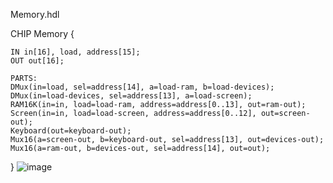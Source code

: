 Memory.hdl

CHIP Memory {
    
    IN in[16], load, address[15];
    OUT out[16];

    PARTS:
    DMux(in=load, sel=address[14], a=load-ram, b=load-devices);
    DMux(in=load-devices, sel=address[13], a=load-screen);
    RAM16K(in=in, load=load-ram, address=address[0..13], out=ram-out);
    Screen(in=in, load=load-screen, address=address[0..12], out=screen-out);
    Keyboard(out=keyboard-out);
    Mux16(a=screen-out, b=keyboard-out, sel=address[13], out=devices-out);
    Mux16(a=ram-out, b=devices-out, sel=address[14], out=out);
}
![image](https://github.com/user-attachments/assets/ea926072-437d-407d-a8c4-6f553c220834)
